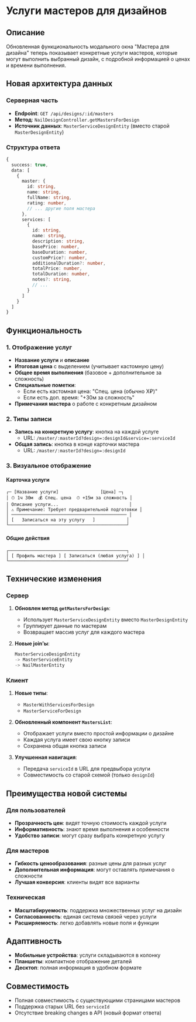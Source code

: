 # Услуги мастеров для дизайнов

## Описание
Обновленная функциональность модального окна "Мастера для дизайна" теперь показывает конкретные услуги мастеров, которые могут выполнить выбранный дизайн, с подробной информацией о ценах и времени выполнения.

## Новая архитектура данных

### Серверная часть
- **Endpoint**: `GET /api/designs/:id/masters`
- **Метод**: `NailDesignController.getMastersForDesign`
- **Источник данных**: `MasterServiceDesignEntity` (вместо старой `MasterDesignEntity`)

### Структура ответа
```typescript
{
  success: true,
  data: [
    {
      master: {
        id: string,
        name: string,
        fullName: string,
        rating: number,
        // ... другие поля мастера
      },
      services: [
        {
          id: string,
          name: string,
          description: string,
          basePrice: number,
          baseDuration: number,
          customPrice?: number,
          additionalDuration?: number,
          totalPrice: number,
          totalDuration: number,
          notes?: string,
          // ...
        }
      ]
    }
  ]
}
```

## Функциональность

### 1. Отображение услуг
- **Название услуги** и **описание**
- **Итоговая цена** с выделением (учитывает кастомную цену)
- **Общее время выполнения** (базовое + дополнительное за сложность)
- **Специальные пометки**:
  - Если есть кастомная цена: "Спец. цена (обычно X₽)"
  - Если есть доп. время: "+30м за сложность"
- **Примечания мастера** о работе с конкретным дизайном

### 2. Типы записи
- **Запись на конкретную услугу**: кнопка на каждой услуге
  - URL: `/master/:masterId?design=:designId&service=:serviceId`
- **Общая запись**: кнопка в конце карточки мастера
  - URL: `/master/:masterId?design=:designId`

### 3. Визуальное отображение

#### Карточка услуги
```
┌─ [Название услуги]                [Цена] ─┐
│ ⏱ 1ч 30м  💰 Спец. цена  ⏱ +15м за сложность │
│ Описание услуги...                           │
│ ⚠️ Примечание: Требует предварительной подготовки │
│ ──────────────────────────────────────────── │
│ [   Записаться на эту услугу   ]            │
└─────────────────────────────────────────────┘
```

#### Общие действия
```
┌─────────────────────────────────────────────┐
│ [ Профиль мастера ] [ Записаться (любая услуга) ] │
└─────────────────────────────────────────────┘
```

## Технические изменения

### Сервер
1. **Обновлен метод `getMastersForDesign`**:
   - Использует `MasterServiceDesignEntity` вместо `MasterDesignEntity`
   - Группирует данные по мастерам
   - Возвращает массив услуг для каждого мастера

2. **Новые join'ы**:
   ```sql
   MasterServiceDesignEntity
   -> MasterServiceEntity
   -> NailMasterEntity
   ```

### Клиент
1. **Новые типы**:
   - `MasterWithServicesForDesign`
   - `MasterServiceForDesign`

2. **Обновленный компонент `MastersList`**:
   - Отображает услуги вместо простой информации о дизайне
   - Каждая услуга имеет свою кнопку записи
   - Сохранена общая кнопка записи

3. **Улучшенная навигация**:
   - Передача `serviceId` в URL для предвыбора услуги
   - Совместимость со старой схемой (только `designId`)

## Преимущества новой системы

### Для пользователей
- **Прозрачность цен**: видят точную стоимость каждой услуги
- **Информативность**: знают время выполнения и особенности
- **Удобство записи**: могут сразу выбрать конкретную услугу

### Для мастеров
- **Гибкость ценообразования**: разные цены для разных услуг
- **Дополнительная информация**: могут оставлять примечания о сложности
- **Лучшая конверсия**: клиенты видят все варианты

### Техническая
- **Масштабируемость**: поддержка множественных услуг на дизайн
- **Согласованность**: единая система связей через услуги
- **Расширяемость**: легко добавлять новые поля и функции

## Адаптивность
- **Мобильные устройства**: услуги складываются в колонку
- **Планшеты**: компактное отображение деталей
- **Десктоп**: полная информация в удобном формате

## Совместимость
- Полная совместимость с существующими страницами мастеров
- Поддержка старых URL без `serviceId`
- Отсутствие breaking changes в API (новый формат ответа) 